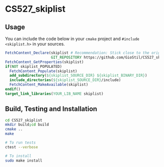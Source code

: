 # CS527_skiplist


## Usage

You can include the code below in your `cmake` project and `#include <skiplist.h>` in your sources.

``` cmake
FetchContent_Declare(skiplist # Recommendation: Stick close to the original name.
                     GIT_REPOSITORY https://github.com/GioStil/CS527_skiplist)
FetchContent_GetProperties(skiplist)
if(NOT skiplist_POPULATED)
  FetchContent_Populate(skiplist)
  add_subdirectory(${skiplist_SOURCE_DIR} ${skiplist_BINARY_DIR})
  include_directories(${skiplist_SOURCE_DIR}/include)
  FetchContent_MakeAvailable(skiplist)
endif()
target_link_libraries(YOUR_LIB_NAME skiplist)
```

## Build, Testing and Installation

``` sh
cd CS527_skiplist
mkdir build;cd build
cmake ..
make

# To run tests
ctest --verbose

# To install
sudo make install
```
